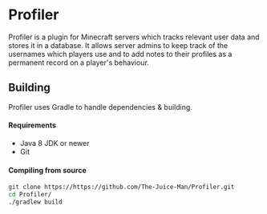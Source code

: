 # Profiler

Profiler is a plugin for Minecraft servers which tracks relevant user data and stores it in a database. It allows server admins to keep track of the usernames which 
players use and to add notes to their profiles as a permanent record on a player's behaviour.

## Building
Profiler uses Gradle to handle dependencies & building.

#### Requirements
* Java 8 JDK or newer
* Git

#### Compiling from source
```sh
git clone https://https://github.com/The-Juice-Man/Profiler.git
cd Profiler/
./gradlew build
```
